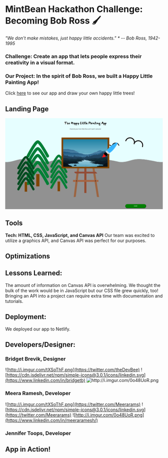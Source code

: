 # MintBean Hackathon Challenge: Becoming Bob Ross :paintbrush:
*"We don't make mistakes, just happy little accidents." *
-- Bob Ross, 1942-1995*

### Challenge: Create an app that lets people express their creativity in a visual format. ###
### Our Project: In the spirit of Bob Ross, we built a Happy Little Painting App! ###

Click [here](https://happy-little-painting-app.netlify.app) to see our app and draw your own happy little trees!

## Landing Page
![Landing page](landingPage.png)
## Tools
**Tech: HTML, CSS, JavaScript, and Canvas API**
Our team was excited to utilize a graphics API, and Canvas API was perfect for our purposes.
## Optimizations

## Lessons Learned:
The amount of information on Canvas API is overwhelming. We thought the bulk of the work would be in JavaScript but our CSS file grew quickly, too! Bringing an API into a project can require extra time with documentation and tutorials. 
## Deployment:
We deployed our app to Netlify. 
## Developers/Designer:
### Bridget Brevik, Designer

<!-- Please don't remove this: Grab your social icons from https://github.com/carlsednaoui/gitsocial -->

![http://i.imgur.com/tXSoThF.png](https://twitter.com/theDevBee)
![https://cdn.jsdelivr.net/npm/simple-icons@3.0.1/icons/linkedin.svg](https://www.linkedin.com/in/bridgetb)
![http://i.imgur.com/0o48UoR.png ](https://github.com/yobee333)

### Meera Ramesh, Developer
<!-- Please don't remove this: Grab your social icons from https://github.com/carlsednaoui/gitsocial -->

![http://i.imgur.com/tXSoThF.png](https://twitter.com/Meerarams)
![https://cdn.jsdelivr.net/npm/simple-icons@3.0.1/icons/linkedin.svg](https://twitter.com/Meerarams)
![http://i.imgur.com/0o48UoR.png](https://www.linkedin.com/in/meeraramesh/)


<!-- links to social media icons -->
<!-- no need to change these -->

<!-- icons with padding -->

[1.1]: http://i.imgur.com/tXSoThF.png (twitter icon with padding)
[2.1]: http://i.imgur.com/P3YfQoD.png (facebook icon with padding)
[3.1]: http://i.imgur.com/yCsTjba.png (google plus icon with padding)
[4.1]: http://i.imgur.com/YckIOms.png (tumblr icon with padding)
[5.1]: http://i.imgur.com/1AGmwO3.png (dribbble icon with padding)
[6.1]: http://i.imgur.com/0o48UoR.png (github icon with padding)
<!-- links to your social media accounts -->
<!-- update these accordingly -->

[1]: http://www.twitter.com/carlsednaoui
[2]: http://www.facebook.com/sednaoui
[3]: https://plus.google.com/+CarlSednaoui
[4]: http://carlsed.tumblr.com
[5]: http://dribbble.com/carlsednaoui
[6]: http://www.github.com/carlsednaoui

<!-- Please don't remove this: Grab your social icons from https://github.com/carlsednaoui/gitsocial -->
### Jennifer Toops, Developer
<!-- Please don't remove this: Grab your social icons from https://github.com/carlsednaoui/gitsocial -->

<!-- display the social media buttons in your README -->

<!-- [![http://i.imgur.com/tXSoThF.png]][https://twitter.com/theDevBee]
[![alt text][2.1]][2]
[![alt text][3.1]][3]
[![alt text][4.1]][4]
[![alt text][5.1]][5]
[![alt text][6.1]][6] -->


<!-- icons with padding -->

<!-- [1.1]: http://i.imgur.com/tXSoThF.png (twitter icon with padding)
[2.1]: http://i.imgur.com/P3YfQoD.png (facebook icon with padding)
[3.1]: http://i.imgur.com/yCsTjba.png (google plus icon with padding)
[4.1]: http://i.imgur.com/YckIOms.png (tumblr icon with padding)
[5.1]: http://i.imgur.com/1AGmwO3.png (dribbble icon with padding)
[6.1]: http://i.imgur.com/0o48UoR.png (github icon with padding) -->
<!-- links to your social media accounts -->
<!-- update these accordingly -->

<!-- [1]: http://www.twitter.com/carlsednaoui
[2]: http://www.facebook.com/sednaoui
[3]: https://plus.google.com/+CarlSednaoui
[4]: http://carlsed.tumblr.com
[5]: http://dribbble.com/carlsednaoui
[6]: http://www.github.com/carlsednaoui -->

<!-- Please don't remove this: Grab your social icons from https://github.com/carlsednaoui/gitsocial -->
## App in Action!


<!-- Please don't remove this: Grab your social icons from https://github.com/carlsednaoui/gitsocial -->